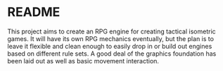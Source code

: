 README
======

This project aims to create an RPG engine for creating tactical isometric games. It will have its own RPG mechanics eventually, but the plan is to leave it flexible and clean enough to easily drop in or build out engines based on different rule sets. A good deal of the graphics foundation has been laid out as well as basic movement interaction.
